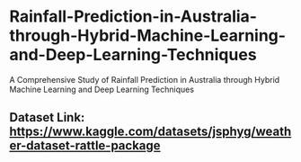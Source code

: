 # Rainfall-Prediction-in-Australia-through-Hybrid-Machine-Learning-and-Deep-Learning-Techniques
A Comprehensive Study of Rainfall Prediction in Australia through Hybrid Machine Learning and Deep Learning Techniques

## Dataset Link: https://www.kaggle.com/datasets/jsphyg/weather-dataset-rattle-package
